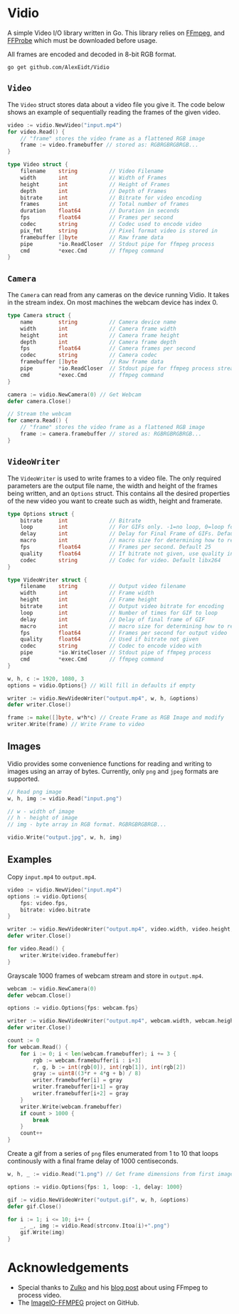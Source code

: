 # Vidio

A simple Video I/O library written in Go. This library relies on [FFmpeg](https://www.ffmpeg.org/), and [FFProbe](https://www.ffmpeg.org/) which must be downloaded before usage.

All frames are encoded and decoded in 8-bit RGB format.

```
go get github.com/AlexEidt/Vidio
```

## `Video`

The `Video` struct stores data about a video file you give it. The code below shows an example of sequentially reading the frames of the given video.

```go
video := vidio.NewVideo("input.mp4")
for video.Read() {
	// "frame" stores the video frame as a flattened RGB image
    frame := video.framebuffer // stored as: RGBRGBRGBRGB...
}
```

```go
type Video struct {
	filename    string			// Video Filename
	width       int				// Width of Frames
	height      int				// Height of Frames
	depth       int				// Depth of Frames
	bitrate     int				// Bitrate for video encoding
	frames      int				// Total number of frames
	duration    float64			// Duration in seconds
	fps         float64			// Frames per second
	codec       string			// Codec used to encode video
	pix_fmt     string			// Pixel format video is stored in
	framebuffer []byte			// Raw frame data
	pipe        *io.ReadCloser	// Stdout pipe for ffmpeg process
	cmd         *exec.Cmd		// ffmpeg command
}
```

## `Camera`

The `Camera` can read from any cameras on the device running Vidio. It takes in the stream index. On most machines the webcam device has index 0.

```go
type Camera struct {
	name        string			// Camera device name
	width       int				// Camera frame width
	height      int				// Camera frame height
	depth       int				// Camera frame depth
	fps         float64			// Camera frames per second
	codec       string			// Camera codec
	framebuffer []byte			// Raw frame data
	pipe        *io.ReadCloser	// Stdout pipe for ffmpeg process streaming webcam
	cmd         *exec.Cmd		// ffmpeg command
}
```

```go
camera := vidio.NewCamera(0) // Get Webcam
defer camera.Close()

// Stream the webcam
for camera.Read() {
	// "frame" stores the video frame as a flattened RGB image
	frame := camera.framebuffer // stored as: RGBRGBRGBRGB...
}
```

## `VideoWriter`

The `VideoWriter` is used to write frames to a video file. The only required parameters are the output file name, the width and height of the frames being written, and an `Options` struct. This contains all the desired properties of the new video you want to create such as width, height and framerate.

```go
type Options struct {
	bitrate     int				// Bitrate
	loop        int				// For GIFs only. -1=no loop, 0=loop forever, >0=loop n times
	delay       int				// Delay for Final Frame of GIFs. Default -1 (Use same delay as previous frame)
	macro       int				// macro size for determining how to resize frames for codecs. Default 16
	fps         float64			// Frames per second. Default 25
	quality 	float64			// If bitrate not given, use quality instead. Must be between 0 and 1. 0:best, 1:worst
	codec       string			// Codec for video. Default libx264
}
```

```go
type VideoWriter struct {
	filename    string			// Output video filename
	width       int				// Frame width
	height      int				// Frame height
	bitrate     int				// Output video bitrate for encoding
	loop        int				// Number of times for GIF to loop
	delay       int				// Delay of final frame of GIF
	macro       int				// macro size for determining how to resize frames for codecs
	fps         float64			// Frames per second for output video
	quality		float64			// Used if bitrate not given
	codec       string			// Codec to encode video with
	pipe        *io.WriteCloser	// Stdout pipe of ffmpeg process
	cmd         *exec.Cmd		// ffmpeg command
}
```

```go
w, h, c := 1920, 1080, 3
options = vidio.Options{} // Will fill in defaults if empty

writer := vidio.NewVideoWriter("output.mp4", w, h, &options)
defer writer.Close()

frame := make([]byte, w*h*c) // Create Frame as RGB Image and modify
writer.Write(frame) // Write Frame to video
```

## Images

Vidio provides some convenience functions for reading and writing to images using an array of bytes. Currently, only `png` and `jpeg` formats are supported.

```go
// Read png image
w, h, img := vidio.Read("input.png")

// w - width of image
// h - height of image
// img - byte array in RGB format. RGBRGBRGBRGB...

vidio.Write("output.jpg", w, h, img)
```

## Examples

Copy `input.mp4` to `output.mp4`.

```go
video := vidio.NewVideo("input.mp4")
options := vidio.Options{
	fps: video.fps,
	bitrate: video.bitrate
}

writer := vidio.NewVideoWriter("output.mp4", video.width, video.height, &options)
defer writer.Close()

for video.Read() {
    writer.Write(video.framebuffer)
}
```

Grayscale 1000 frames of webcam stream and store in `output.mp4`.

```go
webcam := vidio.NewCamera(0)
defer webcam.Close()

options := vidio.Options{fps: webcam.fps}

writer := vidio.NewVideoWriter("output.mp4", webcam.width, webcam.height, &options)
defer writer.Close()

count := 0
for webcam.Read() {
	for i := 0; i < len(webcam.framebuffer); i += 3 {
		rgb := webcam.framebuffer[i : i+3]
		r, g, b := int(rgb[0]), int(rgb[1]), int(rgb[2])
		gray := uint8((3*r + 4*g + b) / 8)
		writer.framebuffer[i] = gray
		writer.framebuffer[i+1] = gray
		writer.framebuffer[i+2] = gray
	}
	writer.Write(webcam.framebuffer)
	if count > 1000 {
		break
	}
	count++
}
```

Create a gif from a series of `png` files enumerated from 1 to 10 that loops continously with a final frame delay of 1000 centiseconds.

```go
w, h, _ := vidio.Read("1.png") // Get frame dimensions from first image

options := vidio.Options{fps: 1, loop: -1, delay: 1000}

gif := vidio.NewVideoWriter("output.gif", w, h, &options)
defer gif.Close()

for i := 1; i <= 10; i++ {
	_, _, img := vidio.Read(strconv.Itoa(i)+".png")
	gif.Write(img)
}
```

# Acknowledgements

* Special thanks to [Zulko](http://zulko.github.io/) and his [blog post](http://zulko.github.io/blog/2013/09/27/read-and-write-video-frames-in-python-using-ffmpeg/) about using FFmpeg to process video.
* The [ImageIO-FFMPEG](https://github.com/imageio/imageio-ffmpeg/) project on GitHub.